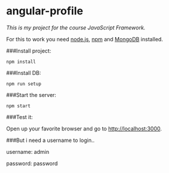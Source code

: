 # angular-profile

*This is my project for the course JavaScript Framework.*

For this to work you need [node.js](https://nodejs.org), [npm](https://www.npmjs.com) and [MongoDB](https://www.mongodb.org/) installed.

###Install project:

```npm install```

###Install DB:

```npm run setup```

###Start the server:

```npm start```

###Test it:

Open up your favorite browser and go to [http://localhost:3000](http://localhost:3000).

###But i need a username to login..

username: admin

password: password
